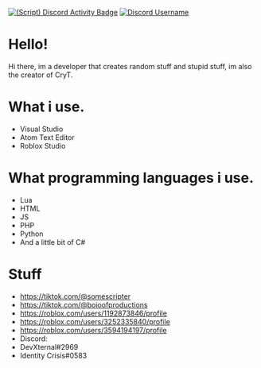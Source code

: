[![(Script) Discord Activity Badge](https://badgen.net/badge/Playing%20Game/War%20Thunder%2C%2027%20minutes%20elapsed.?color=61d800&labelColor=00cd90&icon=discord)](https://github.com/DevXternal/DevXternal) [![Discord Username](https://img.shields.io/badge/Discord%20User-DevXternal%232969-9cf)](https://discord.com)
# Hello!
Hi there, im a developer that creates random stuff and stupid stuff, im also the creator of CryT.
# What i use.
- Visual Studio
- Atom Text Editor
- Roblox Studio
# What programming languages i use.
- Lua
- HTML
- JS
- PHP
- Python
- And a little bit of C#
# Stuff
- https://tiktok.com/@somescripter
- https://tiktok.com/@boioofproductions
- https://roblox.com/users/1192873846/profile
- https://roblox.com/users/3252335840/profile
- https://roblox.com/users/3594194197/profile
- Discord:
- DevXternal#2969
- Identity Crisis#0583
